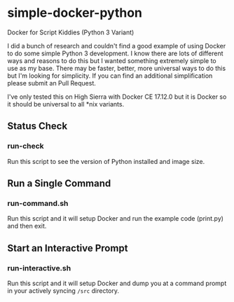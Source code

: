 # simple-docker-python

Docker for Script Kiddies (Python 3 Variant)

I did a bunch of research and couldn't find a good example of using Docker to do some simple Python 3 development. I know there are lots of different ways and reasons to do this but I wanted something extremely simple to use as my base. There may be faster, better, more universal ways to do this but I'm looking for simplicity. If you can find an additional simplification please submit an Pull Request.

I've only tested this on High Sierra with Docker CE 17.12.0 but it is Docker so it should be universal to all *nix variants.

## Status Check

### run-check

Run this script to see the version of Python installed and image size.

## Run a Single Command

### run-command.sh

Run this script and it will setup Docker and run the example code (print.py) and then exit.

## Start an Interactive Prompt

### run-interactive.sh

Run this script and it will setup Docker and dump you at a command prompt in your actively syncing `/src` directory.
